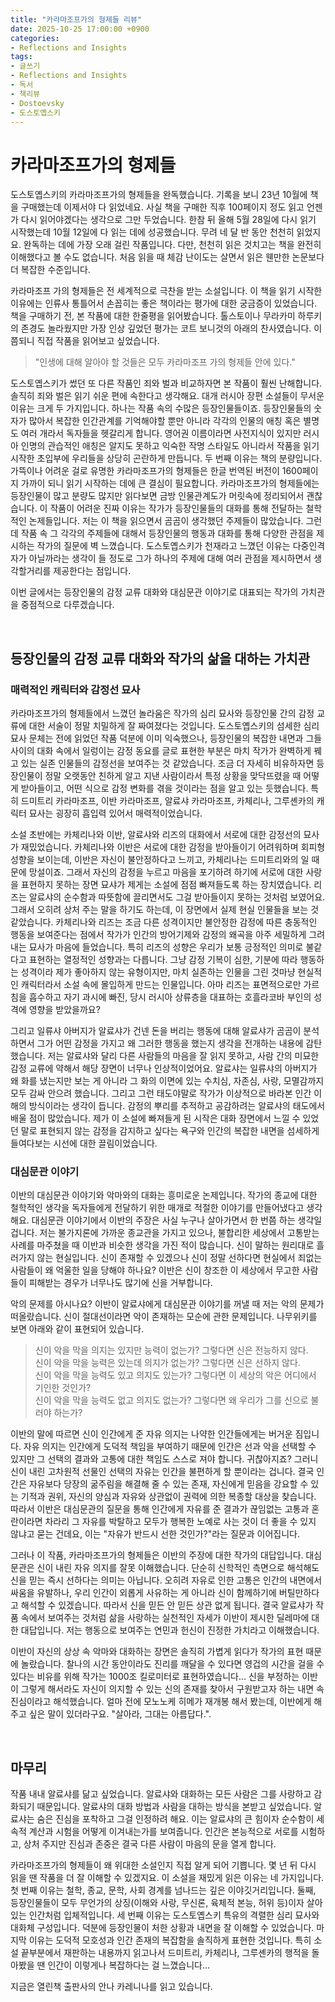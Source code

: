 ```yaml
---
title: "카라마조프가의 형제들 리뷰"
date: 2025-10-25 17:00:00 +0900
categories:
- Reflections and Insights
tags:
- 글쓰기
- Reflections and Insights
- 독서
- 책리뷰
- Dostoevsky
- 도스토옙스키
---
```


# 카라마조프가의 형제들

도스토옙스키의 카라마조프가의 형제들을 완독했습니다. 기록을 보니 23년 10월에 책을 구매했는데 이제서야 다 읽었네요. 사실 책을 구매한 직후 100페이지 정도 읽고 언젠가 다시 읽어야겠다는 생각으로 그만 두었습니다. 한참 뒤 올해 5월 28일에 다시 읽기 시작했는데 10월 12일에 다 읽는 데에 성공했습니다. 무려 네 달 반 동안 천천히 읽었지요. 완독하는 데에 가장 오래 걸린 작품입니다. 다만, 천천히 읽은 것치고는 책을 완전히 이해했다고 볼 수도 없습니다. 처음 읽을 때 체감 난이도는 살면서 읽은 웬만한 논문보다 더 복잡한 수준입니다. 

카라마조프 가의 형제들은 전 세계적으로 극찬을 받는 소설입니다. 이 책을 읽기 시작한 이유에는 인류사 통틀어서 손꼽히는 좋은 책이라는 평가에 대한 궁금증이 있었습니다. 책을 구매하기 전, 본 작품에 대한 한줄평을 읽어봤습니다. 톨스토이나 무라카미 하루키의 존경도 놀라웠지만 가장 인상 깊었던 평가는 코트 보니것의 아래의 찬사였습니다. 이쯤되니 직접 작품을 읽어보고 싶었습니다.
> "인생에 대해 알아야 할 것들은 모두 카라마조프 가의 형제들 안에 있다."  

도스토옙스키가 썼던 또 다른 작품인 죄와 벌과 비교하자면 본 작품이 훨씬 난해합니다. 솔직히 죄와 벌은 읽기 쉬운 편에 속한다고 생각해요. 대개 러시아 장편 소설들이 무서운 이유는 크게 두 가지입니다. 하나는 작품 속의 수많은 등장인물들이죠. 등장인물들의 숫자가 많아서 복잡한 인간관계를 기억해야할 뿐만 아니라 각각의 인물의 애칭 혹은 별명도 여러 개라서 독자들을 헷갈리게 합니다. 영어권 이름이라면 사전지식이 있지만 러시아 인명의 관습적인 애칭은 알지도 못하고 익숙한 작명 스타일도 아니라서 작품을 읽기 시작한 초입부에 우리들을 상당히 곤란하게 만듭니다. 두 번째 이유는 책의 분량입니다. 가뜩이나 어려운 걸로 유명한 카라마조프가의 형제들은 한글 번역된 버전이 1600페이지 가까이 되니 읽기 시작하는 데에 큰 결심이 필요합니다. 카라마조프가의 형제들에는 등장인물이 많고 분량도 많지만 읽다보면 금방 인물관계도가 머릿속에 정리되어서 괜찮습니다. 이 작품이 어려운 진짜 이유는 작가가 등장인물들의 대화를 통해 전달하는 철학적인 논제들입니다. 저는 이 책을 읽으면서 곰곰이 생각했던 주제들이 많았습니다. 그런데 작품 속 그 각각의 주제들에 대해서 등장인물의 행동과 대화를 통해 다양한 관점을 제시하는 작가의 질문에 벽 느꼈습니다. 도스토옙스키가 천재라고 느꼈던 이유는 다중인격자가 아닐까라는 생각이 들 정도로 그가 하나의 주제에 대해 여러 관점을 제시하면서 생각할거리를 제공한다는 점입니다. 

이번 글에서는 등장인물의 감정 교류 대화와 대심문관 이야기로 대표되는 작가의 가치관을 중점적으로 다루겠습니다.  

<br>

## 등장인물의 감정 교류 대화와 작가의 삶을 대하는 가치관
### 매력적인 캐릭터와 감정선 묘사

카라마조프가의 형제들에서 느꼈던 놀라움은 작가의 심리 묘사와 등장인물 간의 감정 교류에 대한 서술이 정말 치밀하게 잘 짜여졌다는 것입니다. 도스토옙스키의 섬세한 심리 묘사 문체는 전에 읽었던 작품 덕분에 이미 익숙했으나, 등장인물의 복잡한 내면과 그들 사이의 대화 속에서 일렁이는 감정 동요를 글로 표현한 부분은 마치 작가가 완벽하게 꿰고 있는 실존 인물들의 감정선을 보여주는 것 같았습니다. 조금 더 자세히 비유하자면 등장인물이 정말 오랫동안 친하게 알고 지낸 사람이라서 특정 상황을 맞닥뜨렸을 때 어떻게 받아들이고, 어떤 식으로 감정 변화를 겪을 것이라는 점을 알고 있는 듯했습니다. 특히 드미트리 카라마조프, 이반 카라마조프, 알료샤 카라마조프, 카체리나, 그루셴카의 캐릭터 묘사는 굉장히 흡입력 있어서 매력적이었습니다.

소설 초반에는 카체리나와 이반, 알료샤와 리즈의 대화에서 서로에 대한 감정선의 묘사가 재밌었습니다. 카체리나와 이반은 서로에 대한 감정을 받아들이기 어려워하며 회피형 성향을 보이는데, 이반은 자신이 불안정하다고 느끼고, 카체리나는 드미트리와의 일 때문에 망설이죠. 그래서 자신의 감정을 누르고 마음을 포기하려 하기에 서로에 대한 사랑을 표현하지 못하는 장면 묘샤가 제게는 소설에 점점 빠져들도록 하는 장치였습니다. 리즈는 알료샤의 순수함과 따뜻함에 끌리면서도 그걸 받아들이지 못하는 것처럼 보였어요. 그래서 오히려 상처 주는 말을 하기도 하는데, 이 장면에서 실제 현실 인물들을 보는 것 같았습니다. 카체리나와 리즈는 조금 다른 성격이지만 불안정한 감정에 따른 충동적인 행동을 보여준다는 점에서 작가가 인간의 방어기제와 감정의 왜곡을 아주 세밀하게 그려내는 묘사가 마음에 들었습니다. 특히 리즈의 성향은 우리가 보통 긍정적인 의미로 불같다고 표현하는 열정적인 성향과는 다릅니다. 그냥 감정 기복이 심한, 기분에 따라 행동하는 성격이라 제가 좋아하지 않는 유형이지만, 마치 실존하는 인물을 그린 것마냥 현실적인 캐릭터라서 소설 속에 몰입하게 만드는 인물입니다. 아마 리즈는 표면적으로만 가르침을 흡수하고 자기 과시에 빠진, 당시 러시아 상류층을 대표하는 호흘라코바 부인의 성격에 영향을 받았을까요?

그리고 일류샤 아버지가 알료샤가 건넨 돈을 버리는 행동에 대해 알료샤가 곰곰이 분석하면서 그가 어떤 감정을 가지고 왜 그러한 행동을 했는지 생각을 전개하는 내용에 감탄했습니다. 저는 알료샤와 달리 다른 사람들의 마음을 잘 읽지 못하고, 사람 간의 미묘한 감정 교류에 약해서 해당 장면이 너무나 인상적이었어요. 알료샤는 일류샤의 아버지가 왜 화를 냈는지만 보는 게 아니라 그 화의 이면에 있는 수치심, 자존심, 사랑, 모멸감까지 모두 감싸 안으려 했습니다. 그리고 그런 태도야말로 작가가 이상적으로 바라본 인간 이해의 방식이라는 생각이 듭니다. 감정의 뿌리를 추적하고 공감하려는 알료샤의 태도에서 배울 점이 많았습니다. 제가 이 소설에 빠져들게 된 시작은 대화 장면에서 느낄 수 있었던 말로 표현되지 않는 감정을 감지하고 싶다는 욕구와 인간의 복잡한 내면을 섬세하게 들여다보는 시선에 대한 끌림이었습니다.


### 대심문관 이야기

이반의 대심문관 이야기와 악마와의 대화는 흥미로운 논제입니다. 작가의 종교에 대한 철학적인 생각을 독자들에게 전달하기 위한 매개로 적절한 이야기를 만들어냈다고 생각해요. 대심문관 이야기에서 이반의 주장은 사실 누구나 살아가면서 한 번쯤 하는 생각일 겁니다. 저는 불가지론에 가까운 종교관을 가지고 있으나, 불합리한 세상에서 고통받는 사례를 마주쳤을 때 이반과 비슷한 생각을 가진 적이 많습니다. 신이 말하는 원리대로 흘러가지 않는 현실입니다. 신이 존재할 수 있겠으나 신이 정말 선하다면 현실에서 죄없는 사람들이 왜 억울한 일을 당해야 하나요? 이반은 신이 창조한 이 세상에서 무고한 사람들이 피해받는 경우가 너무나도 많기에 신을 거부합니다. 

악의 문제를 아시나요? 이반이 알료샤에게 대심문관 이야기를 꺼낼 때 저는 악의 문제가 떠올랐습니다. 신이 절대선이라면 악이 존재하는 모순에 관한 문제입니다. 나무위키를 보면 아래와 같이 표현되어 있습니다.
>신이 악을 막을 의지는 있지만 능력이 없는가? 그렇다면 신은 전능하지 않다.  
>신이 악을 막을 능력은 있는데 의지가 없는가? 그렇다면 신은 선하지 않다.  
>신이 악을 막을 능력도 있고 의지도 있는가? 그렇다면 이 세상의 악은 어디에서 기인한 것인가?  
>신이 악을 막을 능력도 없고 의지도 없는가? 그렇다면 왜 우리가 그를 신으로 불러야 하는가?

이반의 말에 따르면 신이 인간에게 준 자유 의지는 나약한 인간들에게는 버거운 짐입니다. 자유 의지는 인간에게 도덕적 책임을 부여하기 때문에 인간은 선과 악을 선택할 수 있지만 그 선택의 결과와 고통에 대한 책임도 스스로 져야 합니다. 귀찮아지죠? 그러니 신이 내린 고차원적 선물인 선택의 자유는 인간을 불편하게 할 뿐이라는 겁니다. 결국 인간은 자유보다 당장의 굶주림을 해결해 줄 수 있는 존재, 자신에게 믿음을 강요할 수 있는 기적과 권위, 자신의 양심과 자유와 상관없이 권력에 의한 복종할 대상을 찾습니다. 따라서 이반은 대심문관의 질문을 통해 인간에게 자유를 준 결과가 끊임없는 고통과 혼란이라면 차라리 그 자유를 박탈하고 모두가 행복한 노예로 사는 것이 더 좋을 수 있지 않냐고 묻는 건데요, 이는 "자유가 반드시 선한 것인가?"라는 질문과 이어집니다.

그러나 이 작품, 카라마조프가의 형제들은 이반의 주장에 대한 작가의 대답입니다. 대심문관은 신이 내린 자유 의지를 잘못 이해했습니다. 단순히 신학적인 측면으로 해석해도 신을 믿는 즉시 선하다는 의미는 아닙니다. 오히려 자유로 인한 고통은 인간의 내면에서 싸움을 유발하나, 우리 인간이 외롭게 사유하는 게 아니라 신이 함께하기에 버틸만하다고 해석할 수 있겠습니다. 따라서 신을 믿든 안 믿든 상관 없게 됩니다. 결국 알료샤가 작품 속에서 보여주는 것처럼 삶을 사랑하는 실천적인 자세가 이반이 제시한 딜레마에 대한 대답입니다. 저는 행동으로 보여주는 연민과 헌신이 진정한 가치라고 이해했습니다.

이반이 자신의 상상 속 악마와 대화하는 장면은 솔직히 가볍게 읽다가 작가의 표현 때문에 놀랐습니다. 찰나의 시간 동안이라도 진리를 깨달을 수 있다면 영겁의 시간을 걸을 수 있다는 비유를 위해 작가는 1000조 킬로미터로 표현하였습니다...  신을 부정하는 이반이 그렇게 해서라도 자신이 의지할 수 있는 신의 존재를 찾아서 구원받고자 하는 내면 속 진심이라고 해석했습니다. 얼마 전에 모노노케 히메가 재개봉 해서 봤는데, 이반에게 해주고 싶은 말이 있더라구요. "살아라, 그대는 아름답다.".  

<br>

## 마무리

작품 내내 알료샤를 닮고 싶었습니다. 알료샤와 대화하는 모든 사람은 그를 사랑하고 감화되기 때문입니다. 알료샤의 대화 방법과 사람을 대하는 방식을 본받고 싶었습니다. 알료샤는 숨은 진심을 포착하고 그걸 인정하려 해요. 이는 알료샤의 큰 힘이자 순수함이 세속적 계산과 시험을 어떻게 이겨내는가를 보여줍니다. 인간은 본능적으로 서로를 시험하고, 상처 주지만 진심과 존중은 결국 다른 사람이 마음의 문을 열게 합니다. 

카라마조프가의 형제들이 왜 위대한 소설인지 직접 알게 되어 기쁩니다. 몇 년 뒤 다시 읽을 땐 작품을 더 잘 이해할 수 있겠지요. 이 소설을 재밌게 읽은 이유는 네 가지입니다. 첫 번째 이유는 철학, 종교, 문학, 사회 경계를 넘나드는 깊은 이야깃거리입니다. 둘째, 등장인물들이 모두 무언가의 상징(이해와 사랑, 무신론, 육체적 본능, 허위 등)이자 살아있는 인간처럼 입체적입니다. 세 번째 이유는 도스토옙스키 특유의 격렬한 심리 묘사와 대화체 구성입니다. 덕분에 등장인물이 처한 상황과 내면을 잘 이해할 수 있었습니다. 마지막 이유는 도덕적 모호성과 인간 존재의 복잡함을 솔직하게 표현한 것입니다. 특히 소설 끝부분에서 재판하는 내용까지 읽고나서 드미트리, 카체리나, 그루셴카의 행적을 돌아봤을 땐 인간이 이렇게나 복잡하다는 걸 느꼈습니다...

지금은 열린책 출판사의 안나 카레니나를 읽고 있습니다. 
